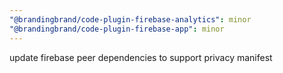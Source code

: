 ```yaml
---
"@brandingbrand/code-plugin-firebase-analytics": minor
"@brandingbrand/code-plugin-firebase-app": minor
---
```


update firebase peer dependencies to support privacy manifest
